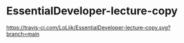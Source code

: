# EssentialDeveloper-lecture-copy

https://travis-ci.com/LoLiik/EssentialDeveloper-lecture-copy.svg?branch=main
